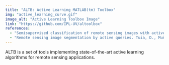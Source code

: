 ```yaml
---
title: "ALTB: Active Learning MATLAB(tm) Toolbox"
img: "active_learning_curve.gif"
image_alt: "Active Learning Toolbox Image"
link: "https://github.com/IPL-UV/altoolbox"
references:
  - "Semisupervised classification of remote sensing images with active queries. Munoz-Mari, J., Tuia, D., and Camps-Valls, G. IEEE Transactions on Geoscience and Remote Sensing 50(10): 3751-3763, 2012."
  - "Remote sensing image segmentation by active queries. Tuia, D., Muñoz-Marí, J., Camps-Valls, G. Pattern Recognition 45(6): 2180-2192, 2012."
---
```


ALTB is a set of tools implementing state-of-the-art active learning algorithms for remote sensing applications.